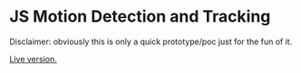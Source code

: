 # JS Motion Detection and Tracking

Disclaimer: obviously this is only a quick prototype/poc just for the fun of it.

[Live version.](https://leondejong.com/application/motion-tracking)  

<!---
## Screenshot

![alt filter](https://raw.githubusercontent.com/leondejong/js-motion-detection/master/image.png)
-->
